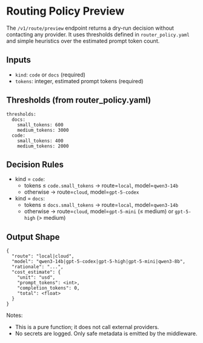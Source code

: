 <!-- idempotency_key: routing-policy-docs-v1; timeout: 10s; retries: 3 -->

# Routing Policy Preview

The `/v1/route/preview` endpoint returns a dry-run decision without contacting any provider. It uses thresholds defined in `router_policy.yaml` and simple heuristics over the estimated prompt token count.

## Inputs
- `kind`: `code` or `docs` (required)
- `tokens`: integer, estimated prompt tokens (required)

## Thresholds (from router_policy.yaml)
```
thresholds:
  docs:
    small_tokens: 600
    medium_tokens: 3000
  code:
    small_tokens: 400
    medium_tokens: 2000
```

## Decision Rules
- kind = `code`:
  - tokens ≤ `code.small_tokens` → route=`local`, model=`qwen3-14b`
  - otherwise → route=`cloud`, model=`gpt-5-codex`
- kind = `docs`:
  - tokens ≤ `docs.small_tokens` → route=`local`, model=`qwen3-14b`
  - otherwise → route=`cloud`, model=`gpt-5-mini` (≤ medium) or `gpt-5-high` (> medium)

## Output Shape
```
{
  "route": "local|cloud",
  "model": "qwen3-14b|gpt-5-codex|gpt-5-high|gpt-5-mini|qwen3-8b",
  "rationale": "...",
  "cost_estimate": {
    "unit": "usd",
    "prompt_tokens": <int>,
    "completion_tokens": 0,
    "total": <float>
  }
}
```

Notes:
- This is a pure function; it does not call external providers.
- No secrets are logged. Only safe metadata is emitted by the middleware.
